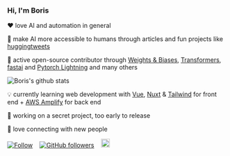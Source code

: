 ### Hi, I'm Boris

❤ love AI and automation in general

🤖 make AI more accessible to humans through articles and fun projects like [huggingtweets](https://github.com/borisdayma/huggingtweets)

🙏 active open-source contributor through [Weights & Biases](https://docs.wandb.com/), [Transformers](https://github.com/huggingface/transformers), [fastai](https://github.com/fastai/fastai) and [Pytorch Lightning](https://github.com/PyTorchLightning/pytorch-lightning) and many others

  ![Boris's github stats](https://github-readme-stats.vercel.app/api?username=borisdayma)

💡 currently learning web development with [Vue](https://vuejs.org/), [Nuxt](https://nuxtjs.org/) & [Tailwind](https://tailwindcss.com/) for front end + [AWS Amplify](https://docs.amplify.aws/) for back end

🤫 working on a secret project, too early to release

💬 love connecting with new people

[![Follow](https://img.shields.io/twitter/follow/borisdayma?style=social)](https://twitter.com/borisdayma)    [![GitHub followers](https://img.shields.io/github/followers/borisdayma?style=social)](https://github.com/borisdayma)    <a href="https://www.linkedin.com/in/borisdayma/"><img src=https://content.linkedin.com/content/dam/me/business/en-us/amp/brand-site/v2/bg/LI-Bug.svg.original.svg height="20px"/><a/>
